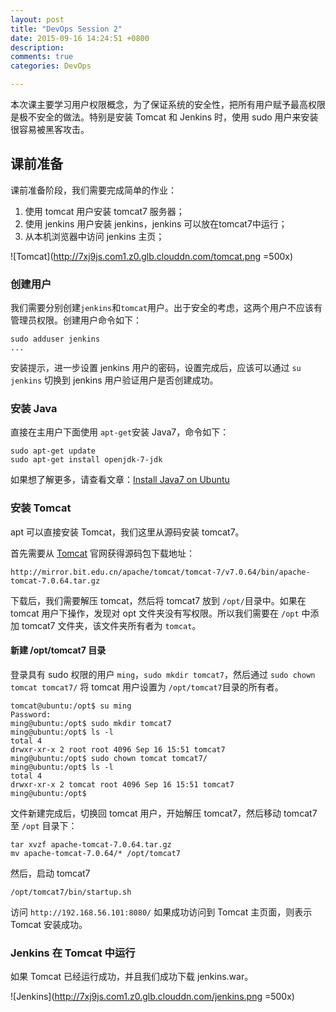 ```yaml
---
layout: post
title: "DevOps Session 2"
date: 2015-09-16 14:24:51 +0800
description: 
comments: true
categories: DevOps

---
```


本次课主要学习用户权限概念，为了保证系统的安全性，把所有用户赋予最高权限是极不安全的做法。特别是安装 Tomcat 和 Jenkins 时，使用 sudo 用户来安装很容易被黑客攻击。

## 课前准备

课前准备阶段，我们需要完成简单的作业：

1. 使用 tomcat 用户安装 tomcat7 服务器；
2. 使用 jenkins 用户安装 jenkins，jenkins 可以放在tomcat7中运行；
3. 从本机浏览器中访问 jenkins 主页；

![Tomcat](http://7xj9js.com1.z0.glb.clouddn.com/tomcat.png =500x)


### 创建用户

我们需要分别创建`jenkins`和`tomcat`用户。出于安全的考虑，这两个用户不应该有管理员权限。创建用户命令如下：

```
sudo adduser jenkins
...

```

安装提示，进一步设置 jenkins 用户的密码，设置完成后，应该可以通过 `su jenkins` 切换到 jenkins 用户验证用户是否创建成功。


### 安装 Java

直接在主用户下面使用 `apt-get`安装 Java7，命令如下：

```
sudo apt-get update
sudo apt-get install openjdk-7-jdk
```

如果想了解更多，请查看文章：[Install Java7 on Ubuntu](http://stackoverflow.com/questions/16263556/installing-java-7-on-ubuntu)


### 安装 Tomcat

apt 可以直接安装 Tomcat，我们这里从源码安装 tomcat7。

首先需要从 [Tomcat](https://tomcat.apache.org/download-70.cgi) 官网获得源码包下载地址：

```
http://mirror.bit.edu.cn/apache/tomcat/tomcat-7/v7.0.64/bin/apache-tomcat-7.0.64.tar.gz
```

下载后，我们需要解压 tomcat，然后将 tomcat7 放到 `/opt/`目录中。如果在 tomcat 用户下操作，发现对 opt 文件夹没有写权限。所以我们需要在 `/opt` 中添加 tomcat7 文件夹，该文件夹所有者为 `tomcat`。

#### 新建 /opt/tomcat7 目录

登录具有 sudo 权限的用户 `ming`，`sudo mkdir tomcat7`，然后通过 `sudo chown tomcat tomcat7/` 将 tomcat 用户设置为 `/opt/tomcat7`目录的所有者。

```
tomcat@ubuntu:/opt$ su ming
Password:
ming@ubuntu:/opt$ sudo mkdir tomcat7
ming@ubuntu:/opt$ ls -l
total 4
drwxr-xr-x 2 root root 4096 Sep 16 15:51 tomcat7
ming@ubuntu:/opt$ sudo chown tomcat tomcat7/
ming@ubuntu:/opt$ ls -l
total 4
drwxr-xr-x 2 tomcat root 4096 Sep 16 15:51 tomcat7
ming@ubuntu:/opt$

```

文件新建完成后，切换回 tomcat 用户，开始解压 tomcat7，然后移动 tomcat7 至 `/opt` 目录下：

```
tar xvzf apache-tomcat-7.0.64.tar.gz
mv apache-tomcat-7.0.64/* /opt/tomcat7
```

然后，启动 tomcat7

```
/opt/tomcat7/bin/startup.sh

```

访问 `http://192.168.56.101:8080/` 如果成功访问到 Tomcat 主页面，则表示 Tomcat 安装成功。

### Jenkins 在 Tomcat 中运行

如果 Tomcat 已经运行成功，并且我们成功下载 jenkins.war。

![Jenkins](http://7xj9js.com1.z0.glb.clouddn.com/jenkins.png =500x)
